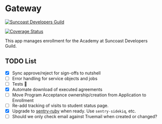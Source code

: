 # Gateway

[![Suncoast Developers Guild](https://circleci.com/gh/suncoast-devs/gateway.svg?style=shield)](https://app.circleci.com/pipelines/github/suncoast-devs/gateway)

[![Coverage Status](https://coveralls.io/repos/github/suncoast-devs/gateway/badge.svg?branch=main)](https://coveralls.io/github/suncoast-devs/gateway?branch=main)

This app manages enrollment for the Academy at Suncoast Developers Guild.

## TODO List

- [x] Sync approve/reject for sign-offs to nutshell
- [ ] Error handling for service objects and jobs
- [ ] Tests 😬
- [x] Automate download of executed agreements
- [ ] Move Program Acceptance ownership/creation from Application to Enrollment
- [ ] Re-add tracking of visits to student status page.
- [x] Upgrade to [sentry-ruby](https://github.com/getsentry/sentry-ruby/issues/1029) when ready. Use `sentry-sidekiq`, etc.
- [ ] Should we only check email against Truemail when created or changed?
